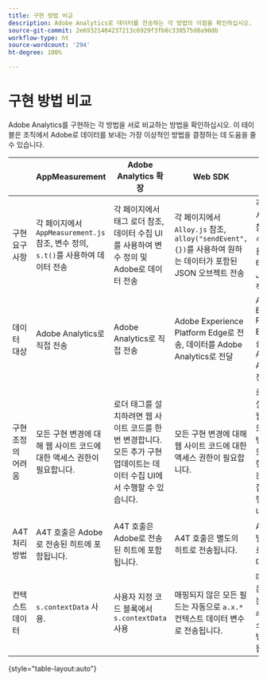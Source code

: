 ```yaml
---
title: 구현 방법 비교
description: Adobe Analytics로 데이터를 전송하는 각 방법의 이점을 확인하십시오.
source-git-commit: 2e69321404237213c6929f3fb0c330575d8a90db
workflow-type: ht
source-wordcount: '294'
ht-degree: 100%

---
```


# 구현 방법 비교

Adobe Analytics를 구현하는 각 방법을 서로 비교하는 방법을 확인하십시오. 이 테이블은 조직에서 Adobe로 데이터를 보내는 가장 이상적인 방법을 결정하는 데 도움을 줄 수 있습니다.

|  | AppMeasurement | Adobe Analytics 확장 | Web SDK | Web SDK 확장 |
| --- | --- | --- | --- | --- |
| 구현 요구 사항 | 각 페이지에서 `AppMeasurement.js` 참조, 변수 정의, `s.t()`를 사용하여 데이터 전송 | 각 페이지에서 태그 로더 참조, 데이터 수집 UI를 사용하여 변수 정의 및 Adobe로 데이터 전송 | 각 페이지에서 `Alloy.js` 참조, `alloy("sendEvent",{})`를 사용하여 원하는 데이터가 포함된 JSON 오브젝트 전송 | 각 페이지에서 태그 로더 참조, 데이터 수집 UI를 사용하여 데이터 전송할 JSON 오브젝트 수립 |
| 데이터 대상 | Adobe Analytics로 직접 전송 | Adobe Analytics로 직접 전송 | Adobe Experience Platform Edge로 전송, 데이터를 Adobe Analytics로 전달 | Adobe Experience Platform Edge로 전송, 데이터를 Adobe Analytics로 전달 |
| 구현 조정의 어려움 | 모든 구현 변경에 대해 웹 사이트 코드에 대한 액세스 권한이 필요합니다. | 로더 태그를 설치하려면 웹 사이트 코드를 한 번 변경합니다. 모든 추가 구현 업데이트는 데이터 수집 UI에서 수행할 수 있습니다. | 모든 구현 변경에 대해 웹 사이트 코드에 대한 액세스 권한이 필요합니다. | 로더 태그를 설치하려면 웹 사이트 코드를 한 번 변경합니다. 모든 추가 구현 업데이트는 데이터 수집 UI에서 수행할 수 있습니다. |
| A4T 처리 방법 | A4T 호출은 Adobe로 전송된 히트에 포함됩니다. | A4T 호출은 Adobe로 전송된 히트에 포함됩니다. | A4T 호출은 별도의 히트로 전송됩니다. | A4T 호출은 별도의 히트로 전송됩니다. |
| 컨텍스트 데이터 | `s.contextData` 사용. | 사용자 지정 코드 블록에서 `s.contextData` 사용 | 매핑되지 않은 모든 필드는 자동으로 `a.x.*` 컨텍스트 데이터 변수로 전송됩니다. | 매핑되지 않은 모든 필드는 자동으로 `a.x.*` 컨텍스트 데이터 변수로 전송됩니다. |

{style=&quot;table-layout:auto&quot;}
